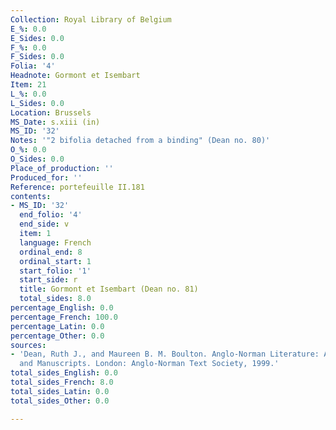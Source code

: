 ```yaml
---
Collection: Royal Library of Belgium
E_%: 0.0
E_Sides: 0.0
F_%: 0.0
F_Sides: 0.0
Folia: '4'
Headnote: Gormont et Isembart
Item: 21
L_%: 0.0
L_Sides: 0.0
Location: Brussels
MS_Date: s.xiii (in)
MS_ID: '32'
Notes: '"2 bifolia detached from a binding" (Dean no. 80)'
O_%: 0.0
O_Sides: 0.0
Place_of_production: ''
Produced_for: ''
Reference: portefeuille II.181
contents:
- MS_ID: '32'
  end_folio: '4'
  end_side: v
  item: 1
  language: French
  ordinal_end: 8
  ordinal_start: 1
  start_folio: '1'
  start_side: r
  title: Gormont et Isembart (Dean no. 81)
  total_sides: 8.0
percentage_English: 0.0
percentage_French: 100.0
percentage_Latin: 0.0
percentage_Other: 0.0
sources:
- 'Dean, Ruth J., and Maureen B. M. Boulton. Anglo-Norman Literature: A Guide to Texts
  and Manuscripts. London: Anglo-Norman Text Society, 1999.'
total_sides_English: 0.0
total_sides_French: 8.0
total_sides_Latin: 0.0
total_sides_Other: 0.0

---
```

